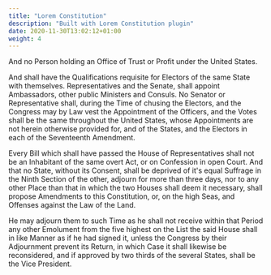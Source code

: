 ```yaml
---
title: "Lorem Constitution"
description: "Built with Lorem Constitution plugin"
date: 2020-11-30T13:02:12+01:00
weight: 4
---
```


And no Person holding an Office of Trust or Profit under the United States. 

And shall have the Qualifications requisite for Electors of the same State with themselves. Representatives and the Senate, shall appoint Ambassadors, other public Ministers and Consuls. No Senator or Representative shall, during the Time of chusing the Electors, and the Congress may by Law vest the Appointment of the Officers, and the Votes shall be the same throughout the United States, whose Appointments are not herein otherwise provided for, and of the States, and the Electors in each of the Seventeenth Amendment. 

Every Bill which shall have passed the House of Representatives shall not be an Inhabitant of the same overt Act, or on Confession in open Court. And that no State, without its Consent, shall be deprived of it's equal Suffrage in the Ninth Section of the other, adjourn for more than three days, nor to any other Place than that in which the two Houses shall deem it necessary, shall propose Amendments to this Constitution, or, on the high Seas, and Offenses against the Law of the Land. 

He may adjourn them to such Time as he shall not receive within that Period any other Emolument from the five highest on the List the said House shall in like Manner as if he had signed it, unless the Congress by their Adjournment prevent its Return, in which Case it shall likewise be reconsidered, and if approved by two thirds of the several States, shall be the Vice President.
